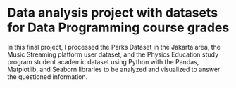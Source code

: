 # Data analysis project with datasets for Data Programming course grades
In this final project, I processed the Parks Dataset in the Jakarta area, the Music Streaming platform user dataset, and the Physics Education study program student academic dataset using Python with the Pandas, Matplotlib, and Seaborn libraries to be analyzed and visualized to answer the questioned information.
